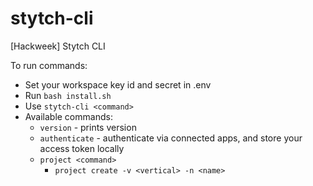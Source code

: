 # stytch-cli
[Hackweek] Stytch CLI

To run commands:
- Set your workspace key id and secret in .env
- Run `bash install.sh`
- Use `stytch-cli <command>`
- Available commands:
  - `version` - prints version
  - `authenticate` - authenticate via connected apps, and store your access token locally
  - `project <command>`
    - `project create -v <vertical> -n <name>`
